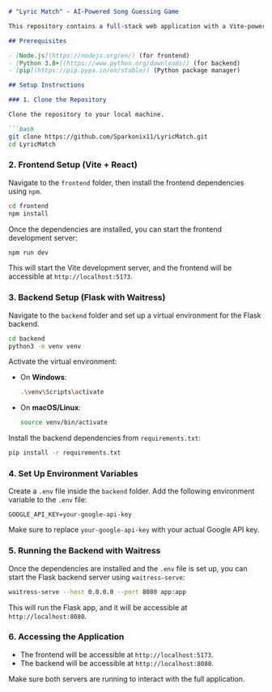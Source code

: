 ```markdown
# "Lyric Match" - AI-Powered Song Guessing Game

This repository contains a full-stack web application with a Vite-powered React frontend and a Flask backend. Follow the steps below to set up the development environment for both the frontend and backend.

## Prerequisites

- [Node.js](https://nodejs.org/en/) (for frontend)
- [Python 3.8+](https://www.python.org/downloads/) (for backend)
- [pip](https://pip.pypa.io/en/stable/) (Python package manager)

## Setup Instructions

### 1. Clone the Repository

Clone the repository to your local machine.

```bash
git clone https://github.com/Sparkonix11/LyricMatch.git
cd LyricMatch
```

### 2. Frontend Setup (Vite + React)

Navigate to the `frontend` folder, then install the frontend dependencies using `npm`.

```bash
cd frontend
npm install
```

Once the dependencies are installed, you can start the frontend development server:

```bash
npm run dev
```

This will start the Vite development server, and the frontend will be accessible at `http://localhost:5173`.

### 3. Backend Setup (Flask with Waitress)

Navigate to the `backend` folder and set up a virtual environment for the Flask backend.

```bash
cd backend
python3 -m venv venv
```

Activate the virtual environment:

- On **Windows**:

    ```bash
    .\venv\Scripts\activate
    ```

- On **macOS/Linux**:

    ```bash
    source venv/bin/activate
    ```

Install the backend dependencies from `requirements.txt`:

```bash
pip install -r requirements.txt
```

### 4. Set Up Environment Variables

Create a `.env` file inside the `backend` folder. Add the following environment variable to the `.env` file:

```
GOOGLE_API_KEY=your-google-api-key
```

Make sure to replace `your-google-api-key` with your actual Google API key.

### 5. Running the Backend with Waitress

Once the dependencies are installed and the `.env` file is set up, you can start the Flask backend server using `waitress-serve`:

```bash
waitress-serve --host 0.0.0.0 --port 8080 app:app
```

This will run the Flask app, and it will be accessible at `http://localhost:8080`.

### 6. Accessing the Application

- The frontend will be accessible at `http://localhost:5173`.
- The backend will be accessible at `http://localhost:8080`.

Make sure both servers are running to interact with the full application.